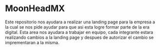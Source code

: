 # MoonHeadMX
Este repositorio nos ayudara a realizar una landing page para la empresa a la cual se nos pide ayudar para que asi esta logre formar parte de la era digital.
Esta area nos ayudara a trabajar en equipo, cada integrante estara realizando cambios a la landing page y despues de autorizar el cambio se imprementaran a la misma.
